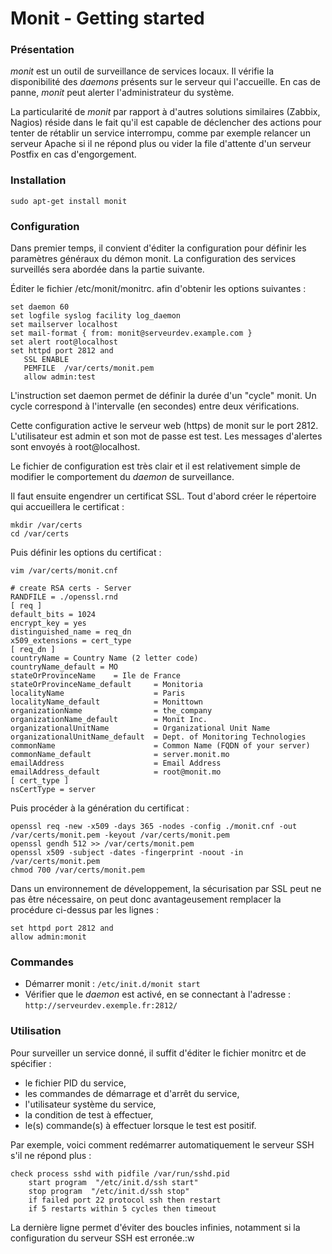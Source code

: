 Monit - Getting started
========

### Présentation

*monit* est un outil de surveillance de services locaux. Il vérifie la disponibilité des *daemons* présents sur le serveur qui l'accueille. En cas de panne, *monit* peut alerter l'administrateur du système.

La particularité de *monit* par rapport à d'autres solutions similaires (Zabbix, Nagios) réside dans le fait qu'il est capable de déclencher des actions pour tenter de rétablir un service interrompu, comme par exemple relancer un serveur Apache si il ne répond plus ou vider la file d'attente d'un serveur Postfix en cas d'engorgement.

### Installation

```
sudo apt-get install monit
```

### Configuration

Dans premier temps, il convient d'éditer la configuration pour définir les paramètres généraux du démon monit. La configuration des services surveillés sera abordée dans la partie suivante.

Éditer le fichier /etc/monit/monitrc. afin d'obtenir les options suivantes :

```
set daemon 60
set logfile syslog facility log_daemon
set mailserver localhost
set mail-format { from: monit@serveurdev.example.com }
set alert root@localhost
set httpd port 2812 and
   SSL ENABLE
   PEMFILE  /var/certs/monit.pem
   allow admin:test
```

L'instruction set daemon permet de définir la durée d'un "cycle" monit. Un cycle correspond à l'intervalle (en secondes) entre deux vérifications.

Cette configuration active le serveur web (https) de monit sur le port 2812. L'utilisateur est admin et son mot de passe est test. Les messages d'alertes sont envoyés à root@localhost.

Le fichier de configuration est très clair et il est relativement simple de modifier le comportement du *daemon* de surveillance.

Il faut ensuite engendrer un certificat SSL. Tout d'abord créer le répertoire qui accueillera le certificat :

```
mkdir /var/certs
cd /var/certs
```

Puis définir les options du certificat :

```
vim /var/certs/monit.cnf
```

```
# create RSA certs - Server
RANDFILE = ./openssl.rnd
[ req ]
default_bits = 1024
encrypt_key = yes
distinguished_name = req_dn
x509_extensions = cert_type
[ req_dn ]
countryName = Country Name (2 letter code)
countryName_default = MO
stateOrProvinceName    = Ile de France
stateOrProvinceName_default     = Monitoria
localityName                    = Paris
localityName_default            = Monittown
organizationName                = the_company
organizationName_default        = Monit Inc.
organizationalUnitName          = Organizational Unit Name
organizationalUnitName_default  = Dept. of Monitoring Technologies
commonName                      = Common Name (FQDN of your server)
commonName_default              = server.monit.mo
emailAddress                    = Email Address
emailAddress_default            = root@monit.mo
[ cert_type ]
nsCertType = server
```

Puis procéder à la génération du certificat :

```
openssl req -new -x509 -days 365 -nodes -config ./monit.cnf -out /var/certs/monit.pem -keyout /var/certs/monit.pem
openssl gendh 512 >> /var/certs/monit.pem
openssl x509 -subject -dates -fingerprint -noout -in /var/certs/monit.pem
chmod 700 /var/certs/monit.pem
```

Dans un environnement de développement, la sécurisation par SSL peut ne pas être nécessaire, on peut donc avantageusement remplacer la procédure ci-dessus par les lignes :

```
set httpd port 2812 and
allow admin:monit
```

### Commandes

* Démarrer monit : `/etc/init.d/monit start`
*  Vérifier que le *daemon* est activé, en se connectant à l'adresse : `http://serveurdev.exemple.fr:2812/`

### Utilisation

Pour surveiller un service donné, il suffit d'éditer le fichier monitrc et de spécifier :

* le fichier PID du service,
* les commandes de démarrage et d'arrêt du service,
* l'utilisateur système du service,
* la condition de test à effectuer,
* le(s) commande(s) à effectuer lorsque le test est positif.

Par exemple, voici comment redémarrer automatiquement le serveur SSH s'il ne répond plus :
```
check process sshd with pidfile /var/run/sshd.pid
    start program  "/etc/init.d/ssh start"
    stop program  "/etc/init.d/ssh stop"
    if failed port 22 protocol ssh then restart
    if 5 restarts within 5 cycles then timeout
```

La dernière ligne permet d'éviter des boucles infinies, notamment si la configuration du serveur SSH est erronée.:w


